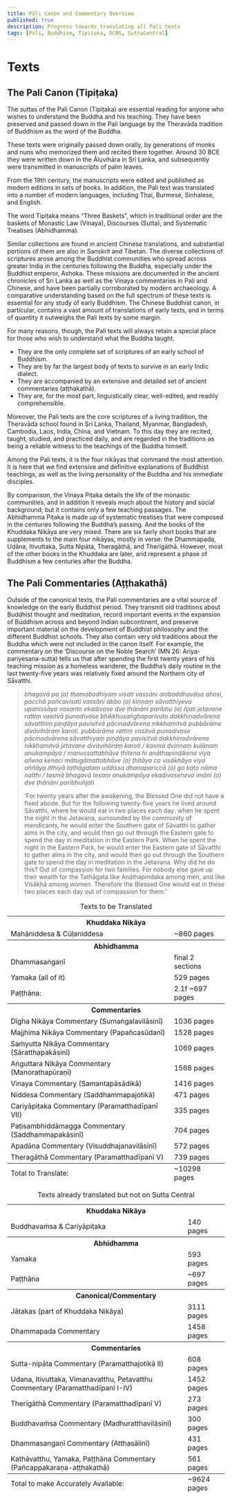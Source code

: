 ```yaml
---
title: Pāḷi Canon and Commentary Overview
published: true
description: Progress towards translating all Pali texts
tags: [Pali, Buddhism, Tipitaka, OCBS, SuttaCentral]
---
```


# Texts

## The Pali Canon (Tipiṭaka)

The suttas of the Pali Canon (Tipiṭaka) are essential reading for anyone who wishes to understand the Buddha and his teaching. They have been preserved and passed down in the Pali language by the Theravāda tradition of Buddhism as the word of the Buddha.

These texts were originally passed down orally, by generations of monks and nuns who memorized them and recited them together. Around 30 BCE they were written down in the Āluvihāra in Sri Lanka, and subsequently were transmitted in manuscripts of palm leaves.

From the 19th century, the manuscripts were edited and published as modern editions in sets of books. In addition, the Pali text was translated into a number of modern languages, including Thai, Burmese, Sinhalese, and English.

The word Tipiṭaka means “Three Baskets”, which in traditional order are the baskets of Monastic Law (Vinaya), Discourses (Sutta), and Systematic Treatises (Abhidhamma). 

Similar collections are found in ancient Chinese translations, and substantial portions of them are also in Sanskrit and Tibetan. The diverse collections of scriptures arose among the Buddhist communities who spread across greater India in the centuries following the Buddha, especially under the Buddhist emperor, Ashoka. These missions are documented in the ancient chronicles of Sri Lanka as well as the Vinaya commentaries in Pali and Chinese, and have been partially corroborated by modern archaeology. A comparative understanding based on the full spectrum of these texts is essential for any study of early Buddhism. The Chinese Buddhist canon, in particular, contains a vast amount of translations of early texts, and in terms of quantity it outweighs the Pali texts by some margin.

For many reasons, though, the Pali texts will always retain a special place for those who wish to understand what the Buddha taught.

- They are the only complete set of scriptures of an early school of Buddhism.
- They are by far the largest body of texts to survive in an early Indic dialect.
- They are accompanied by an extensive and detailed set of ancient commentaries (aṭṭhakathā).
- They are, for the most part, linguistically clear, well-edited, and readily comprehensible.

Moreover, the Pali texts are the core scriptures of a living tradition, the Theravāda school found in Sri Lanka, Thailand, Myanmar, Bangladesh, Cambodia, Laos, India, China, and Vietnam. To this day they are recited, taught, studied, and practiced daily, and are regarded in the traditions as being a reliable witness to the teachings of the Buddha himself.

Among the Pali texts, it is the four nikāyas that command the most attention. It is here that we find extensive and definitive explanations of Buddhist teachings, as well as the living personality of the Buddha and his immediate disciples.

By comparison, the Vinaya Piṭaka details the life of the monastic communities, and in addition it reveals much about the history and social background; but it contains only a few teaching passages. The Abhidhamma Piṭaka is made up of systematic treatises that were composed in the centuries following the Buddha’s passing. And the books of the Khuddaka Nikāya are very mixed. There are six fairly short books that are supplements to the main four nikāyas, mostly in verse: the Dhammapada, Udāna, Itivuttaka, Sutta Nipāta, Theragāthā, and Therīgāthā. However, most of the other books in the Khuddaka are later, and represent a phase of Buddhism a few centuries after the Buddha.

## The Pali Commentaries (Aṭṭhakathā)

Outside of the canonical texts, the Pali commentaries are a vital source of knowledge on the early Buddhist period. They transmit old traditions about Buddhist thought and meditation, record important events in the expansion of Buddhism across and beyond Indian subcontinent, and preserve important material on the development of Buddhist philosophy and the different Buddhist schools. They also contain very old traditions about the Buddha which were not included in the canon itself. For example, the commentary on the ‘Discourse on the Noble Search’ (MN 26: Ariya-pariyesana-sutta) tells us that after spending the first twenty years of his teaching mission as a homeless wanderer, the Buddha’s daily routine in the last twenty-five years was relatively fixed around the Northern city of Sāvatthi.

>*bhagavā pa (o) thamabodhiyaṃ visati vassāni anibaddhavāso ahosi, pacchā pañcavisati vassāni abbo (o) kiṇṇaṃ sāvatthiyeva upanissāya vasanto ekadivase dve ṭhānāni paribhu (o) ñjati jetavane rattiṃ vasitvā punadivase bhikkhusaṅghaparivuto dakkhiṇadvārena sāvatthiṃ piṇḍāya pavisitvā pācinadvārena nikkhamitvā pubbārāme divāvihāraṃ karoti. pubbārāme rattiṃ vasitvā punadivase pācinadvārena sāvatthiyaṃ piṇḍāya pavisitvā dakkhiṇadvārena nikkhamitvā jetavane divāvihāraṃ karoti / kasmā dvinnaṃ kulānaṃ anukampāya / manussattabhāve ṭhitena hi anāthapiṇḍikena viya añena kenaci mātugāmattabhāve (o) ṭhitāya ca visākhāya viya aññāya itthiyā tathāgataṃ uddissa dhanapariccā (o) go kato nāma natthi / tasmā bhagavā tesaṃ anukampāya ekadivaseneva imāni (o) dve ṭhānāni paribhuñjati*
>
>‘For twenty years after the awakening, the Blessed One did not have a fixed abode. But for the following twenty-five years he lived around Sāvatthi, where he would eat in two places each day: when he spent the night in the Jetavana, surrounded by the community of mendicants, he would enter the Southern gate of Sāvatthi to gather alms in the city, and would then go out through the Eastern gate to spend the day in meditation in the Eastern Park. When he spent the night in the Eastern Park, he would enter the Eastern gate of Sāvatthi to gather alms in the city, and would then go out through the Southern gate to spend the day in meditation in the Jetavana. Why did he do this? Out of compassion for two families. For nobody else gave up their wealth for the Tathāgata like Anāthapindaka among men, and like Visākhā among women. Therefore the Blessed One would eat in these two places each day out of compassion for them.’

<section>
<table>
<caption>Texts to be Translated</caption>
<tbody>
<tr>
<th  colspan="2">Khuddaka Nikāya</th>
</tr>
<tr>
<td>Mahāniddesa & Cūḷaniddesa</td>
<td>~860 pages</td>
</tr>
</tbody>
<tbody>
<tr>
<th  colspan="2">Abhidhamma</th>
</tr>
<tr>
<td>Dhammasaṅgaṇī</td>
<td>final 2 sections</td>
</tr>
<tr>
<td>Yamaka (all of it)</td>
<td>529 pages</td>
</tr>
<tr>
<td>Paṭṭhāna:</td>
<td>2.1f ~697 pages</td>
</tr>
</tbody>
<tbody>
<tr>
<th  colspan="2">Commentaries</th>
</tr>
<tr>
<td>Dīgha Nikāya Commentary (Sumaṅgalavilāsinī)</td>
<td>1036 pages</td>
</tr>
<tr>
<td>Majjhima Nikāya Commentary (Papañcasūdanī)</td>
<td>1528 pages</td>
</tr>
<tr>
<td>Saṁyutta Nikāya Commentary (Sāratthapakāsinī)</td>
<td>1069 pages</td>
</tr>
<tr>
<td>Aṅguttara Nikāya Commentary (Manorathapūraṇī)</td>
<td>1568 pages</td>
</tr>
<tr>
<td>Vinaya Commentary (Samantapāsādikā)</td>
<td>1416 pages</td>
</tr>
<tr>
<td>Niddesa Commentary (Saddhammapajotikā)</td>
<td>471 pages</td>
</tr>
<tr>
<td>Cariyāpiṭaka Commentary (Paramatthadīpanī VII)</td>
<td>335 pages</td>
</tr>
<tr>
<td>Paṭisambhiddāmagga Commentary (Saddhammapakāsinī)</td>
<td>704 pages</td>
</tr>
<tr>
<td>Apadāna Commentary (Visuddhajanavilāsinī)</td>
<td>572 pages</td>
</tr>
<tr>
<td>Theragāthā Commentary (Paramatthadīpanī V)</td>
<td>739 pages</td>
</tr>
</tbody>
<tfoot>
<tr>
<td>Total to Translate:</td>
<td>~10298 pages</td>
</tr>
</tfoot>
</table>
<table>
<caption>Texts already translated but not on Sutta Central</caption>
<tbody>
<tr>
<th  colspan="2">Khuddaka Nikāya</th>
</tr>
<tr>
<td>Buddhavaṁsa & Cariyāpiṭaka</td>
<td>140 pages</td>
</tr>
</tbody>
<tbody>
<tr>
<th  colspan="2">Abhidhamma</th>
</tr>
<tr>
<td>Yamaka</td>
<td>593 pages</td>
</tr>
<tr>
<td>Paṭṭhāna</td>
<td>~697 pages</td>
</tr>
</tbody>
<tbody>
<tr>
<th  colspan="2">Canonical/Commentary</th>
</tr>
<tr>
<td>Jātakas (part of Khuddaka Nikāya)</td>
<td>3111 pages</td>
</tr>
<tr>
<td>Dhammapada Commentary</td>
<td>1458 pages</td>
</tr>
</tbody>
<tbody>
<tr>
<th  colspan="2">Commentaries</th>
</tr>
<tr>
<td>Sutta-nipāta Commentary (Paramatthajotikā II)</td>
<td>608 pages</td>
</tr>
<tr>
<td>Udana, Itivuttaka, Vimanavatthu, Petavatthu Commentary (Paramatthadīpanī I-IV)</td>
<td>1452 pages</td>
</tr>
<tr>
<td>Therīgāthā Commentary (Paramatthadīpanī V)</td>
<td>273 pages</td>
</tr>
<tr>
<td>Buddhavaṁsa Commentary (Madhuratthavilāsinī)</td>
<td>300 pages</td>
</tr>
<tr>
<td>Dhammasangaṇī Commentary (Atthasālinī)</td>
<td>431 pages</td>
</tr>
<tr>
<td>Kathāvatthu, Yamaka, Paṭṭhāna Commentary (Pañcappakaraṇa-aṭṭhakathā)</td>
<td>561 pages</td>
</tr>
</tbody>
<tfoot>
<tr>
<td>Total to make Accurately Available:</td>
<td>~9624 pages</td>
</tr>
</tfoot>
</table>
</section>